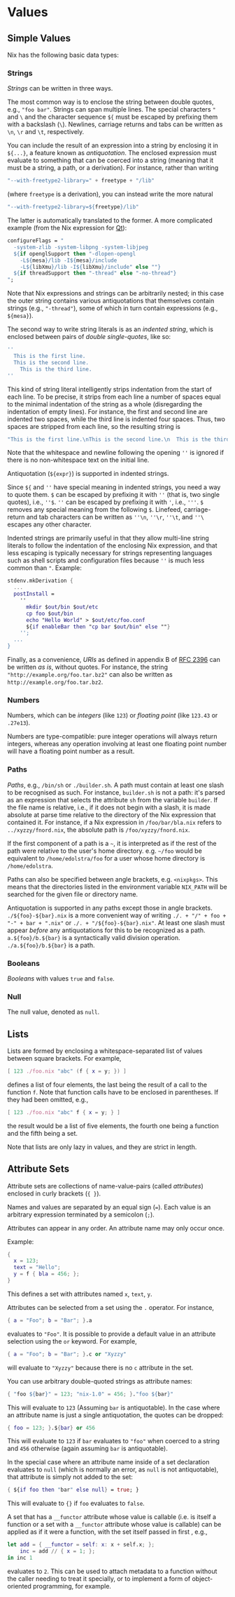 # Values

## Simple Values

Nix has the following basic data types:

### Strings

*Strings* can be written in three ways.

The most common way is to enclose the string between double quotes,
e.g., `"foo bar"`. Strings can span multiple lines. The special
characters `"` and `\` and the character sequence `${` must be
escaped by prefixing them with a backslash (`\`). Newlines, carriage
returns and tabs can be written as `\n`, `\r` and `\t`,
respectively.

You can include the result of an expression into a string by
enclosing it in `${...}`, a feature known as *antiquotation*. The
enclosed expression must evaluate to something that can be coerced
into a string (meaning that it must be a string, a path, or a
derivation). For instance, rather than writing

```nix
"--with-freetype2-library=" + freetype + "/lib"
```

(where `freetype` is a derivation), you can instead write the more
natural

```nix
"--with-freetype2-library=${freetype}/lib"
```

The latter is automatically translated to the former. A more
complicated example (from the Nix expression for
[Qt](http://www.trolltech.com/products/qt)):

```nix
configureFlags = "
  -system-zlib -system-libpng -system-libjpeg
  ${if openglSupport then "-dlopen-opengl
    -L${mesa}/lib -I${mesa}/include
    -L${libXmu}/lib -I${libXmu}/include" else ""}
  ${if threadSupport then "-thread" else "-no-thread"}
";
```

Note that Nix expressions and strings can be arbitrarily nested; in
this case the outer string contains various antiquotations that
themselves contain strings (e.g., `"-thread"`), some of which in
turn contain expressions (e.g., `${mesa}`).

The second way to write string literals is as an *indented string*,
which is enclosed between pairs of *double single-quotes*, like so:

```nix
''
  This is the first line.
  This is the second line.
    This is the third line.
''
```

This kind of string literal intelligently strips indentation from
the start of each line. To be precise, it strips from each line a
number of spaces equal to the minimal indentation of the string as a
whole (disregarding the indentation of empty lines). For instance,
the first and second line are indented two spaces, while the third
line is indented four spaces. Thus, two spaces are stripped from
each line, so the resulting string is

```nix
"This is the first line.\nThis is the second line.\n  This is the third line.\n"
```

Note that the whitespace and newline following the opening `''` is
ignored if there is no non-whitespace text on the initial line.

Antiquotation (`${expr}`) is supported in indented strings.

Since `${` and `''` have special meaning in indented strings, you
need a way to quote them. `$` can be escaped by prefixing it with
`''` (that is, two single quotes), i.e., `''$`. `''` can be escaped
by prefixing it with `'`, i.e., `'''`. `$` removes any special
meaning from the following `$`. Linefeed, carriage-return and tab
characters can be written as `''\n`, `''\r`, `''\t`, and `''\`
escapes any other character.

Indented strings are primarily useful in that they allow multi-line
string literals to follow the indentation of the enclosing Nix
expression, and that less escaping is typically necessary for
strings representing languages such as shell scripts and
configuration files because `''` is much less common than `"`.
Example:

```nix
stdenv.mkDerivation {
  ...
  postInstall =
    ''
      mkdir $out/bin $out/etc
      cp foo $out/bin
      echo "Hello World" > $out/etc/foo.conf
      ${if enableBar then "cp bar $out/bin" else ""}
    '';
  ...
}
```

Finally, as a convenience, *URIs* as defined in appendix B of
[RFC 2396](http://www.ietf.org/rfc/rfc2396.txt) can be written *as
is*, without quotes. For instance, the string
`"http://example.org/foo.tar.bz2"` can also be written as
`http://example.org/foo.tar.bz2`.

### Numbers

Numbers, which can be *integers* (like `123`) or *floating point*
(like `123.43` or `.27e13`).

Numbers are type-compatible: pure integer operations will always
return integers, whereas any operation involving at least one
floating point number will have a floating point number as a result.

### Paths

*Paths*, e.g., `/bin/sh` or `./builder.sh`. A path must contain at
least one slash to be recognised as such. For instance, `builder.sh`
is not a path: it's parsed as an expression that selects the
attribute `sh` from the variable `builder`. If the file name is
relative, i.e., if it does not begin with a slash, it is made
absolute at parse time relative to the directory of the Nix
expression that contained it. For instance, if a Nix expression in
`/foo/bar/bla.nix` refers to `../xyzzy/fnord.nix`, the absolute path
is `/foo/xyzzy/fnord.nix`.

If the first component of a path is a `~`, it is interpreted as if
the rest of the path were relative to the user's home directory.
e.g. `~/foo` would be equivalent to `/home/edolstra/foo` for a user
whose home directory is `/home/edolstra`.

Paths can also be specified between angle brackets, e.g.
`<nixpkgs>`. This means that the directories listed in the
environment variable `NIX_PATH` will be searched for the given file
or directory name.

Antiquotation is supported in any paths except those in angle brackets.
`./${foo}-${bar}.nix` is a more convenient way of writing
`./. + "/" + foo + "-" + bar + ".nix"` or `./. + "/${foo}-${bar}.nix"`. At
least one slash must appear *before* any antiquotations for this to be
recognized as a path. `a.${foo}/b.${bar}` is a syntactically valid division
operation. `./a.${foo}/b.${bar}` is a path.

### Booleans

*Booleans* with values `true` and `false`.

### Null

The null value, denoted as `null`.

## Lists

Lists are formed by enclosing a whitespace-separated list of values
between square brackets. For example,

```nix
[ 123 ./foo.nix "abc" (f { x = y; }) ]
```

defines a list of four elements, the last being the result of a call to
the function `f`. Note that function calls have to be enclosed in
parentheses. If they had been omitted, e.g.,

```nix
[ 123 ./foo.nix "abc" f { x = y; } ]
```

the result would be a list of five elements, the fourth one being a
function and the fifth being a set.

Note that lists are only lazy in values, and they are strict in length.

## Attribute Sets

Attribute sets are collections of name-value-pairs (called *attributes*) enclosed in curly brackets (`{ }`).

Names and values are separated by an equal sign (`=`).
Each value is an arbitrary expression terminated by a semicolon (`;`).

Attributes can appear in any order.
An attribute name may only occur once.

Example:

```nix
{
  x = 123;
  text = "Hello";
  y = f { bla = 456; };
}
```

This defines a set with attributes named `x`, `text`, `y`.

Attributes can be selected from a set using the `.` operator. For
instance,

```nix
{ a = "Foo"; b = "Bar"; }.a
```

evaluates to `"Foo"`. It is possible to provide a default value in an
attribute selection using the `or` keyword. For example,

```nix
{ a = "Foo"; b = "Bar"; }.c or "Xyzzy"
```

will evaluate to `"Xyzzy"` because there is no `c` attribute in the set.

You can use arbitrary double-quoted strings as attribute names:

```nix
{ "foo ${bar}" = 123; "nix-1.0" = 456; }."foo ${bar}"
```

This will evaluate to `123` (Assuming `bar` is antiquotable). In the
case where an attribute name is just a single antiquotation, the quotes
can be dropped:

```nix
{ foo = 123; }.${bar} or 456
```

This will evaluate to `123` if `bar` evaluates to `"foo"` when coerced
to a string and `456` otherwise (again assuming `bar` is antiquotable).

In the special case where an attribute name inside of a set declaration
evaluates to `null` (which is normally an error, as `null` is not
antiquotable), that attribute is simply not added to the set:

```nix
{ ${if foo then "bar" else null} = true; }
```

This will evaluate to `{}` if `foo` evaluates to `false`.

A set that has a `__functor` attribute whose value is callable (i.e. is
itself a function or a set with a `__functor` attribute whose value is
callable) can be applied as if it were a function, with the set itself
passed in first , e.g.,

```nix
let add = { __functor = self: x: x + self.x; };
    inc = add // { x = 1; };
in inc 1
```

evaluates to `2`. This can be used to attach metadata to a function
without the caller needing to treat it specially, or to implement a form
of object-oriented programming, for example.
